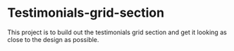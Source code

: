 # Testimonials-grid-section
This project is to build out the testimonials grid section and get it looking as close to the design as possible.
